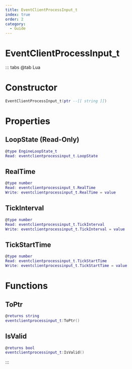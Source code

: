 ```yaml
---
title: EventClientProcessInput_t
index: true
order: 2
category:
  - Guide
---
```


# EventClientProcessInput_t

::: tabs
@tab Lua
# Constructor
```lua
EventClientProcessInput_t(ptr --[[ string ]])
```
# Properties
## LoopState (Read-Only)
```lua
@type EngineLoopState_t
Read: eventclientprocessinput_t.LoopState
```
## RealTime 
```lua
@type number
Read: eventclientprocessinput_t.RealTime
Write: eventclientprocessinput_t.RealTime = value
```
## TickInterval 
```lua
@type number
Read: eventclientprocessinput_t.TickInterval
Write: eventclientprocessinput_t.TickInterval = value
```
## TickStartTime 
```lua
@type number
Read: eventclientprocessinput_t.TickStartTime
Write: eventclientprocessinput_t.TickStartTime = value
```
# Functions
## ToPtr
```lua
@returns string
eventclientprocessinput_t:ToPtr()
```
## IsValid
```lua
@returns bool
eventclientprocessinput_t:IsValid()
```

:::